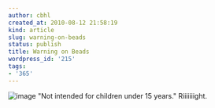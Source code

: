 ```yaml
---
author: cbhl
created_at: 2010-08-12 21:58:19
kind: article
slug: warning-on-beads
status: publish
title: Warning on Beads
wordpress_id: '215'
tags:
- '365'
---
```


![image](http://images.azuresky.ca/blog/wp-content/uploads/2010/08/wpid-IMG_20100812_215659.jpg)
"Not intended for children under 15 years." Riiiiiiight.
